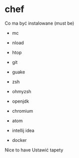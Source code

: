 # chef
Co ma być instalowane (must be)

- mc
- nload
- htop
- git
- guake
- zsh

- ohmyzsh
- openjdk

- chromium
- atom
- intellij idea
- docker

Nice to have
Ustawić tapety
